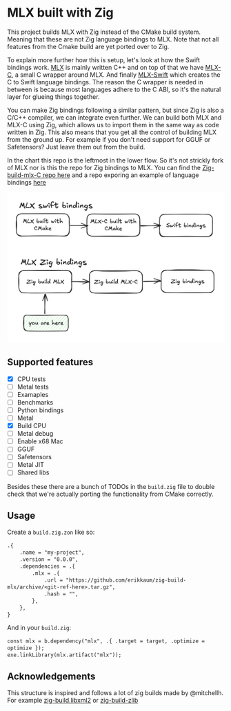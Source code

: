 # MLX built with Zig

This project builds MLX with Zig instead of the CMake build system. Meaning that these are not Zig language bindings to MLX. Note that not all features from the Cmake build are yet ported over to Zig. 

To explain more further how this is setup, let's look at how the Swift bindings work. [MLX](https://github.com/ml-explore/mlx) is mainly written C++ and on top of that we have [MLX-C](https://github.com/ml-explore/mlx-c), a small C wrapper around MLX. And finally [MLX-Swift](https://github.com/ml-explore/mlx-swift/) which creates the C to Swift language bindings. The reason the C wrapper is needed in between is because most languages adhere to the C ABI, so it's the natural layer for glueing things together.

You can make Zig bindings following a similar pattern, but since Zig is also a C/C++ compiler, we can integrate even further. We can build both MLX and MLX-C using Zig, which allows us to import them in the same way as code written in Zig. This also means that you get all the control of building MLX from the ground up. For example if you don't need support for GGUF or Safetensors? Just leave them out from the build.

In the chart this repo is the leftmost in the lower flow. So it's not strickly fork of MLX nor is this the repo for Zig bindings to MLX. You can find the [Zig-build-mlx-C repo here]() and a repo exporing an example of language bindings [here](zig-mlx-example-bindings) 

![mlx-chart](https://github.com/erikkaum/zig-build-mlx/blob/main/assets/chart-mlx.png?raw=true)


## Supported features

- [x] CPU tests
- [ ] Metal tests
- [ ] Examaples
- [ ] Benchmarks
- [ ] Python bindings
- [ ] Metal
- [x] Build CPU
- [ ] Metal debug
- [ ] Enable x68 Mac
- [ ] GGUF
- [ ] Safetensors
- [ ] Metal JIT
- [ ] Shared libs

Besides these there are a bunch of TODOs in the `build.zig` file to double check that we're actually porting the functionality from CMake correctly.

## Usage

Create a `build.zig.zon` like so:

```zig
.{
    .name = "my-project",
    .version = "0.0.0",
    .dependencies = .{
        .mlx = .{
            .url = "https://github.com/erikkaum/zig-build-mlx/archive/<git-ref-here>.tar.gz",
            .hash = "",
        },
    },
}
```

And in your `build.zig`:

```zig
const mlx = b.dependency("mlx", .{ .target = target, .optimize = optimize });
exe.linkLibrary(mlx.artifact("mlx"));
```


## Acknowledgements
This structure is inspired and follows a lot of zig builds made by @mitchellh. For example [zig-build.libxml2](https://github.com/mitchellh/zig-build-libxml2/tree/main) or [zig-build-zlib](https://github.com/mitchellh/zig-build-zlib)